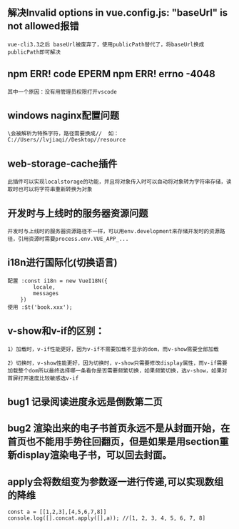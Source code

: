 ## 解决Invalid options in vue.config.js: "baseUrl" is not allowed报错
    vue-cli3.3之后 baseUrl被废弃了，使用publicPath替代了，将baseUrl换成publicPath即可解决
## npm ERR! code EPERM npm ERR! errno -4048
    其中一个原因：没有用管理员权限打开vscode
## windows naginx配置问题
    \会被解析为特殊字符，路径需要换成//  如：C://Users//lvjiaqi//Desktop//resource
## web-storage-cache插件
    此插件可以实现localstorage的功能，并且将对象传入时可以自动将对象转为字符串存储，读取时也可以将字符串重新转换为对象
## 开发时与上线时的服务器资源问题
    开发时与上线时的服务器资源路径不一样，可以用env.development来存储开发时的资源路径，引用资源时需要process.env.VUE_APP_...
## i18n进行国际化(切换语言)
    配置 :const i18n = new VueI18N({
            locale,
            messages
        })
    使用 :$t('book.xxx');
## v-show和v-if的区别：
    1）加载时，v-if性能更好，因为v-if不需要加载不显示的dom，而v-show需要全部加载

    2）切换时，v-show性能更好，因为切换时，v-show只需要修改display属性，而v-if需要加载整个dom所以最终选择哪一条看你是否需要频繁切换，如果频繁切换，选v-show，如果对首屏打开速度比较敏感选v-if
## bug1 记录阅读进度永远是倒数第二页
## bug2 渲染出来的电子书首页永远不是从封面开始，在首页也不能用手势往回翻页，但是如果是用section重新display渲染电子书，可以回去封面。

## apply会将数组变为参数逐一进行传递,可以实现数组的降维
    const a = [[1,2,3],[4,5,6,7,8]]
    console.log([].concat.apply([],a)); //[1, 2, 3, 4, 5, 6, 7, 8]






